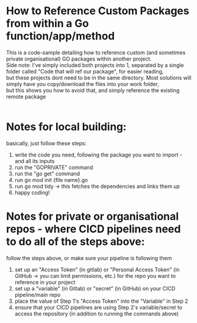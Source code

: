 # How to Reference Custom Packages from within a Go function/app/method
This is a code-sample detailing how to reference custom (and sometimes private organisational) GO packages within another project.
<br>
Side note: I've simply included both projects into 1, separated by a single folder called "Code that will ref our package", for easier reading,
<br>
but these projects dont need to be in the same directory. Most solutions will simply have you copy/download the files into your work folder, 
<br>but this shows you how to avoid that, and simply reference the existing remote package
<br></br>

# Notes for local building:
basically, just follow these steps:
1. write the code you need, following the package you want to import - and all its inputs
2. run the "GOPRIVATE" command
3. run the "go get" command
4. run go mod init {file name}.go
5. run go mod tidy -> this fetches the dependencies and links them up
6. happy coding!

# Notes for private or organisational repos - where CICD pipelines need to do all of the steps above:
follow the steps above, or make sure your pipeline is following them
1. set up an "Access Token" (in gitlab) or "Personal Access Token" (in GitHub -> you can limit permissions, etc.) for the repo you want to reference in your project
2. set up a "variable" (in Gitlab) or "secret" (in GitHub) on your CICD pipeline/main repo
3. place the value of Step 1's "Access Token" into the "Variable" in Step 2
4. ensure that your CICD pipelines are using Step 2's variable/secret to access the repository (in addition to running the commands above)
